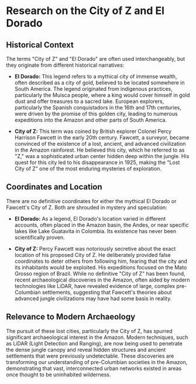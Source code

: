 # Research on the City of Z and El Dorado

## Historical Context

The terms "City of Z" and "El Dorado" are often used interchangeably, but they originate from different historical narratives:

*   **El Dorado:** This legend refers to a mythical city of immense wealth, often described as a city of gold, believed to be located somewhere in South America. The legend originated from indigenous practices, particularly the Muisca people, where a king would cover himself in gold dust and offer treasures to a sacred lake. European explorers, particularly the Spanish conquistadors in the 16th and 17th centuries, were driven by the promise of this golden city, leading to numerous expeditions into the Amazon and other parts of South America.

*   **City of Z:** This term was coined by British explorer Colonel Percy Harrison Fawcett in the early 20th century. Fawcett, a surveyor, became convinced of the existence of a lost, ancient, and advanced civilization in the Amazon rainforest. He believed this city, which he referred to as "Z," was a sophisticated urban center hidden deep within the jungle. His quest for this city led to his disappearance in 1925, making the "Lost City of Z" one of the most enduring mysteries of exploration.

## Coordinates and Location

There are no definitive coordinates for either the mythical El Dorado or Fawcett's City of Z. Both are shrouded in mystery and speculation:

*   **El Dorado:** As a legend, El Dorado's location varied in different accounts, often placed in the Amazon basin, the Andes, or near specific lakes like Lake Guatavita in Colombia. Its existence has never been scientifically proven.

*   **City of Z:** Percy Fawcett was notoriously secretive about the exact location of his proposed City of Z. He deliberately provided false coordinates to deter others from following him, fearing that the city and its inhabitants would be exploited. His expeditions focused on the Mato Grosso region of Brazil. While no definitive "City of Z" has been found, recent archaeological discoveries in the Amazon, often aided by modern technologies like LiDAR, have revealed evidence of large, complex pre-Columbian settlements, suggesting that Fawcett's theories about advanced jungle civilizations may have had some basis in reality.

## Relevance to Modern Archaeology

The pursuit of these lost cities, particularly the City of Z, has spurred significant archaeological interest in the Amazon. Modern techniques, such as LiDAR (Light Detection and Ranging), are now being used to penetrate the dense jungle canopy and reveal hidden structures and ancient settlements that were previously undetectable. These discoveries are transforming our understanding of pre-Columbian societies in the Amazon, demonstrating that vast, interconnected urban networks existed in areas once thought to be uninhabited wilderness.

